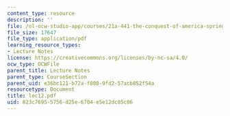```yaml
---
content_type: resource
description: ''
file: /ol-ocw-studio-app/courses/21a-441-the-conquest-of-america-spring-2004/823c76955756d25e6704e5e12dc05c06_lec12.pdf
file_size: 17647
file_type: application/pdf
learning_resource_types:
- Lecture Notes
license: https://creativecommons.org/licenses/by-nc-sa/4.0/
ocw_type: OCWFile
parent_title: Lecture Notes
parent_type: CourseSection
parent_uid: e36bc121-b72a-f808-9fd2-57acb852f54a
resourcetype: Document
title: lec12.pdf
uid: 823c7695-5756-d25e-6704-e5e12dc05c06
---
```

